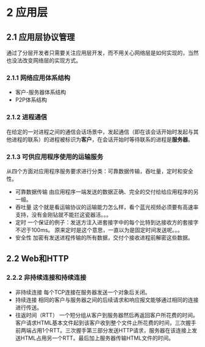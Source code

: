 # 2 应用层
## 2.1 应用层协议管理
通过了分层开发者只需要关注应用层开发，而不用关心网络层是如何实现的，当然也没法改变网络层的实现方式。
### 2.1.1 网络应用体系结构
* 客户-服务器体系结构
* P2P体系结构
### 2.1.2 进程通信
在给定的一对进程之间的通信会话场景中，发起通信（即在该会话开始时发起与其他进程的联系）的进程被标识为**客户**，在会话开始时等待联系的进程是**服务器**。
### 2.1.3 可供应用程序使用的运输服务
从四个方面对应用程序服务要求进行分类：可靠数据传输，吞吐量，定时和安全性。
* 可靠数据传输
由应用程序一端发送的数据正确、完全的交付给给应用程序的另一缎。
* 吞吐量
这个就是看运输协议的运输能力怎么样，看个蓝光视频必须要有高速率支持，没有金刚钻就不能拦这瓷器活。。。
* 定时
一个保证的例子：发送方注入进套接字中的每个比特到达接收方的套接字不迟于100ms。
原来定时是这个意思，一直以为是固定时间发送呢。。。
* 安全性
加密有发送进程传输的所有数据，交付个接收进程前解密这些数据。
## 2.2 Web和HTTP
### 2.2.2 非持续连接和持续连接
* 非持续连接
每个TCP连接在服务器发送一个对象后关闭。
* 持续连接
相同的客户与服务器之间的后续请求和响应报文能够通过相同的连接进行传送。
* 往返时间（RTT）
一个短分组从客户到服务器然后再返回客户所花费的时间。
客户请求HTML基本文件起到该客户收到整个文件止所花费的时间，三次握手前两端占用1个RTT。三次握手第三部分发送HTTP请求，服务器在该连接上发送HTML占用另一个RTT。最后加上服务器传输HTML文件的时间。